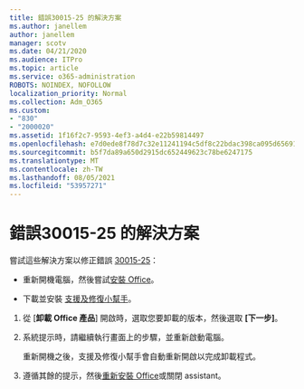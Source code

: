 ```yaml
---
title: 錯誤30015-25 的解決方案
ms.author: janellem
author: janellem
manager: scotv
ms.date: 04/21/2020
ms.audience: ITPro
ms.topic: article
ms.service: o365-administration
ROBOTS: NOINDEX, NOFOLLOW
localization_priority: Normal
ms.collection: Adm_O365
ms.custom:
- "830"
- "2000020"
ms.assetid: 1f16f2c7-9593-4ef3-a4d4-e22b59814497
ms.openlocfilehash: e7d0ede8f78d7c32e11241194c5df8c22bdac398ca095d65691d30b4e93f3f8c
ms.sourcegitcommit: b5f7da89a650d2915dc652449623c78be6247175
ms.translationtype: MT
ms.contentlocale: zh-TW
ms.lasthandoff: 08/05/2021
ms.locfileid: "53957271"
---
```

# <a name="solutions-for-error-30015-25"></a>錯誤30015-25 的解決方案

嘗試這些解決方案以修正錯誤 [30015-25](https://support.office.com/article/d5df89a9-0507-4b4c-92f9-22f457e630aa?wt.mc_id=Alchemy_ClientDIA)：
  
- 重新開機電腦，然後嘗試[安裝 Office](https://portal.office.com/OLS/MySoftware.aspx)。

- 下載並安裝 [支援及修復小幫手](https://aka.ms/SARA-OfficeUninstall-Alchemy)。

1. 從 [**卸載 Office 產品**] 開啟時，選取您要卸載的版本，然後選取 **[下一步]**。

2. 系統提示時，請繼續執行畫面上的步驟，並重新啟動電腦。

    重新開機之後，支援及修復小幫手會自動重新開啟以完成卸載程式。

3. 遵循其餘的提示，然後[重新安裝 Office](https://portal.office.com/OLS/MySoftware.aspx)或關閉 assistant。
